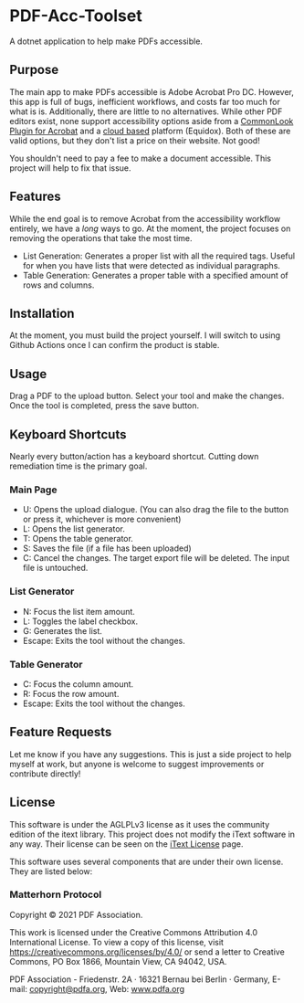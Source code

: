 # PDF-Acc-Toolset
A dotnet application to help make PDFs accessible.

## Purpose

The main app to make PDFs accessible is Adobe Acrobat Pro DC. However, this app is full of bugs, inefficient workflows, and costs far too much for what is is. Additionally, there are little to no alternatives. While other PDF editors exist, none support accessibility options aside from a [CommonLook Plugin for Acrobat](https://commonlook.com/accessibility-software/pdf/) and a [cloud based](https://equidox.co/pdf-solutions/pdf-accessibility-software/) platform (Equidox). Both of these are valid options, but they don't list a price on their website. Not good!

You shouldn't need to pay a fee to make a document accessible. This project will help to fix that issue.

## Features

While the end goal is to remove Acrobat from the accessibility workflow entirely, we have a *long* ways to go. At the moment, the project focuses on removing the operations that take the most time.

- List Generation: Generates a proper list with all the required tags. Useful for when you have lists that were detected as individual paragraphs.
- Table Generation: Generates a proper table with a specified amount of rows and columns.

## Installation

At the moment, you must build the project yourself. I will switch to using Github Actions once I can confirm the product is stable.

## Usage

Drag a PDF to the upload button. Select your tool and make the changes. Once the tool is completed, press the save button.

## Keyboard Shortcuts

Nearly every button/action has a keyboard shortcut. Cutting down remediation time is the primary goal.

### Main Page
- U: Opens the upload dialogue. (You can also drag the file to the button or press it, whichever is more convenient)
- L: Opens the list generator.
- T: Opens the table generator.
- S: Saves the file (if a file has been uploaded)
- C: Cancel the changes. The target export file will be deleted. The input file is untouched.

### List Generator
- N: Focus the list item amount.
- L: Toggles the label checkbox.
- G: Generates the list.
- Escape: Exits the tool without the changes.

### Table Generator
- C: Focus the column amount.
- R: Focus the row amount.
- Escape: Exits the tool without the changes.

## Feature Requests

Let me know if you have any suggestions. This is just a side project to help myself at work, but anyone is welcome to suggest improvements or contribute directly!

## License

This software is under the AGLPLv3 license as it uses the community edition of the itext library.
This project does not modify the iText software in any way.
Their license can be seen on the [iText License](https://itextpdf.com/how-buy/legal/agpl-gnu-affero-general-public-license) page.

This software uses several components that are under their own license. They are listed below:

### Matterhorn Protocol

Copyright © 2021 PDF Association.

This work is licensed under the Creative Commons Attribution 4.0
International License. To view a copy of this license, visit
https://creativecommons.org/licenses/by/4.0/
or send a letter to Creative Commons,
PO Box 1866, Mountain View, CA 94042, USA.

PDF Association - 
Friedenstr. 2A · 16321 Bernau bei Berlin · Germany, E-mail: copyright@pdfa.org, Web: www.pdfa.org